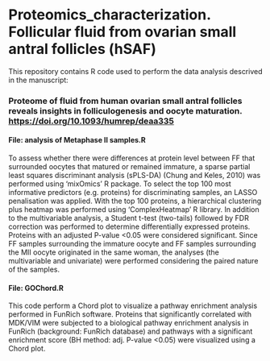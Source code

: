 # Proteomics_characterization. Follicular fluid from ovarian small antral follicles (hSAF)
This repository contains R code used to perform the data analysis descrived in the manuscript:

### Proteome of fluid from human ovarian small antral follicles reveals insights in folliculogenesis and oocyte maturation. https://doi.org/10.1093/humrep/deaa335

#### File: analysis of Metaphase II samples.R
To assess whether there were differences at protein level between FF that surrounded oocytes that matured or remained immature, a sparse partial least squares discriminant analysis (sPLS-DA) (Chung and Keles, 2010) was performed using ‘mixOmics’ R package. To select the top 100 most informative predictors (e.g. proteins) for discriminating samples, an LASSO penalisation was applied. With the top 100 proteins, a hierarchical clustering plus heatmap was performed using ‘ComplexHeatmap’ R library. In addition to the multivariable analysis, a Student t-test (two-tails) followed by FDR correction was performed to determine differentially expressed proteins. Proteins with an adjusted P-value <0.05 were considered significant. Since FF samples surrounding the immature oocyte and FF samples surrounding the MII oocyte originated in the same woman, the analyses (the multivariable and univariate) were performed considering the paired nature of the samples.

#### File: GOChord.R
This code perform a Chord plot to visualize a pathway enrichment analysis performed in FunRich software. Proteins that significantly correlated with MDK/VIM were subjected to a biological pathway enrichment analysis in FunRich (background: FunRich database) and pathways with a significant enrichment score (BH method: adj. P-value <0.05) were visualized using a Chord plot.
